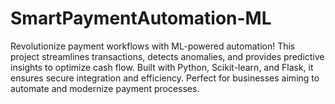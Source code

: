 # SmartPaymentAutomation-ML
Revolutionize payment workflows with ML-powered automation! This project streamlines transactions, detects anomalies, and provides predictive insights to optimize cash flow. Built with Python, Scikit-learn, and Flask, it ensures secure integration and efficiency. Perfect for businesses aiming to automate and modernize payment processes.
